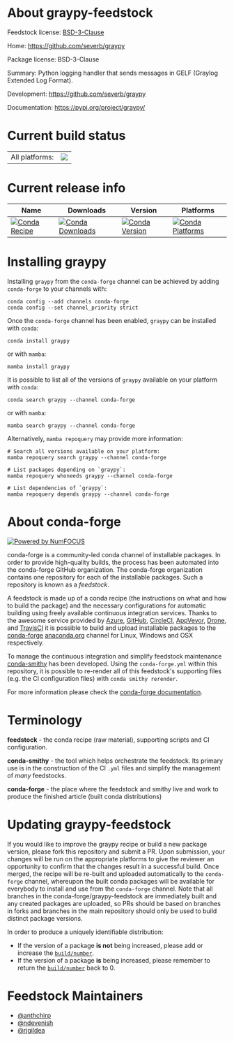About graypy-feedstock
======================

Feedstock license: [BSD-3-Clause](https://github.com/conda-forge/graypy-feedstock/blob/main/LICENSE.txt)

Home: https://github.com/severb/graypy

Package license: BSD-3-Clause

Summary: Python logging handler that sends messages in GELF (Graylog Extended Log Format).

Development: https://github.com/severb/graypy

Documentation: https://pypi.org/project/graypy/

Current build status
====================


<table><tr><td>All platforms:</td>
    <td>
      <a href="https://dev.azure.com/conda-forge/feedstock-builds/_build/latest?definitionId=2963&branchName=main">
        <img src="https://dev.azure.com/conda-forge/feedstock-builds/_apis/build/status/graypy-feedstock?branchName=main">
      </a>
    </td>
  </tr>
</table>

Current release info
====================

| Name | Downloads | Version | Platforms |
| --- | --- | --- | --- |
| [![Conda Recipe](https://img.shields.io/badge/recipe-graypy-green.svg)](https://anaconda.org/conda-forge/graypy) | [![Conda Downloads](https://img.shields.io/conda/dn/conda-forge/graypy.svg)](https://anaconda.org/conda-forge/graypy) | [![Conda Version](https://img.shields.io/conda/vn/conda-forge/graypy.svg)](https://anaconda.org/conda-forge/graypy) | [![Conda Platforms](https://img.shields.io/conda/pn/conda-forge/graypy.svg)](https://anaconda.org/conda-forge/graypy) |

Installing graypy
=================

Installing `graypy` from the `conda-forge` channel can be achieved by adding `conda-forge` to your channels with:

```
conda config --add channels conda-forge
conda config --set channel_priority strict
```

Once the `conda-forge` channel has been enabled, `graypy` can be installed with `conda`:

```
conda install graypy
```

or with `mamba`:

```
mamba install graypy
```

It is possible to list all of the versions of `graypy` available on your platform with `conda`:

```
conda search graypy --channel conda-forge
```

or with `mamba`:

```
mamba search graypy --channel conda-forge
```

Alternatively, `mamba repoquery` may provide more information:

```
# Search all versions available on your platform:
mamba repoquery search graypy --channel conda-forge

# List packages depending on `graypy`:
mamba repoquery whoneeds graypy --channel conda-forge

# List dependencies of `graypy`:
mamba repoquery depends graypy --channel conda-forge
```


About conda-forge
=================

[![Powered by
NumFOCUS](https://img.shields.io/badge/powered%20by-NumFOCUS-orange.svg?style=flat&colorA=E1523D&colorB=007D8A)](https://numfocus.org)

conda-forge is a community-led conda channel of installable packages.
In order to provide high-quality builds, the process has been automated into the
conda-forge GitHub organization. The conda-forge organization contains one repository
for each of the installable packages. Such a repository is known as a *feedstock*.

A feedstock is made up of a conda recipe (the instructions on what and how to build
the package) and the necessary configurations for automatic building using freely
available continuous integration services. Thanks to the awesome service provided by
[Azure](https://azure.microsoft.com/en-us/services/devops/), [GitHub](https://github.com/),
[CircleCI](https://circleci.com/), [AppVeyor](https://www.appveyor.com/),
[Drone](https://cloud.drone.io/welcome), and [TravisCI](https://travis-ci.com/)
it is possible to build and upload installable packages to the
[conda-forge](https://anaconda.org/conda-forge) [anaconda.org](https://anaconda.org/)
channel for Linux, Windows and OSX respectively.

To manage the continuous integration and simplify feedstock maintenance
[conda-smithy](https://github.com/conda-forge/conda-smithy) has been developed.
Using the ``conda-forge.yml`` within this repository, it is possible to re-render all of
this feedstock's supporting files (e.g. the CI configuration files) with ``conda smithy rerender``.

For more information please check the [conda-forge documentation](https://conda-forge.org/docs/).

Terminology
===========

**feedstock** - the conda recipe (raw material), supporting scripts and CI configuration.

**conda-smithy** - the tool which helps orchestrate the feedstock.
                   Its primary use is in the construction of the CI ``.yml`` files
                   and simplify the management of *many* feedstocks.

**conda-forge** - the place where the feedstock and smithy live and work to
                  produce the finished article (built conda distributions)


Updating graypy-feedstock
=========================

If you would like to improve the graypy recipe or build a new
package version, please fork this repository and submit a PR. Upon submission,
your changes will be run on the appropriate platforms to give the reviewer an
opportunity to confirm that the changes result in a successful build. Once
merged, the recipe will be re-built and uploaded automatically to the
`conda-forge` channel, whereupon the built conda packages will be available for
everybody to install and use from the `conda-forge` channel.
Note that all branches in the conda-forge/graypy-feedstock are
immediately built and any created packages are uploaded, so PRs should be based
on branches in forks and branches in the main repository should only be used to
build distinct package versions.

In order to produce a uniquely identifiable distribution:
 * If the version of a package **is not** being increased, please add or increase
   the [``build/number``](https://docs.conda.io/projects/conda-build/en/latest/resources/define-metadata.html#build-number-and-string).
 * If the version of a package **is** being increased, please remember to return
   the [``build/number``](https://docs.conda.io/projects/conda-build/en/latest/resources/define-metadata.html#build-number-and-string)
   back to 0.

Feedstock Maintainers
=====================

* [@anthchirp](https://github.com/anthchirp/)
* [@ndevenish](https://github.com/ndevenish/)
* [@rjgildea](https://github.com/rjgildea/)

